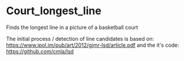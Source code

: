 # Court_longest_line
Finds the longest line in a picture of a basketball court

The initial process / detection of line candidates is based on:
https://www.ipol.im/pub/art/2012/gjmr-lsd/article.pdf
and the it's code:
https://github.com/cmla/lsd
